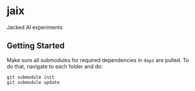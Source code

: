 # jaix
Jacked AI experiments

## Getting Started

Make sure all submodules for required dependencies in `deps` are pulled. To do that, navigate to each folder and do:
```
git submodule init
git submodule update
```
